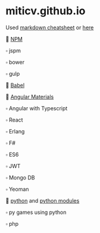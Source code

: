 # miticv.github.io

Used [markdown cheatsheet](https://github.com/adam-p/markdown-here/wiki/Markdown-Cheatsheet)  or [here](https://guides.github.com/features/mastering-markdown/) 





:small_blue_diamond: [NPM](https://github.com/miticv/miticv.github.io/blob/master/npm.md)         

:white_small_square: jspm

:white_small_square: bower

:white_small_square: gulp

:small_blue_diamond: [Babel](https://github.com/miticv/miticv.github.io/blob/master/babel.md)          

:small_orange_diamond: [Angular Materials](https://github.com/miticv/miticv.github.io/blob/master/Angular-Material.md)

:white_small_square: Angular with Typescript

:white_small_square: React

:white_small_square: Erlang

:white_small_square: F#

:white_small_square: ES6

:white_small_square: JWT

:white_small_square: Mongo DB

:white_small_square: Yeoman 

:small_blue_diamond: [python](https://github.com/miticv/miticv.github.io/blob/master/python.md) and [python modules](https://github.com/miticv/miticv.github.io/blob/master/python-module.md)

:white_small_square: py games using python

:white_small_square: php








